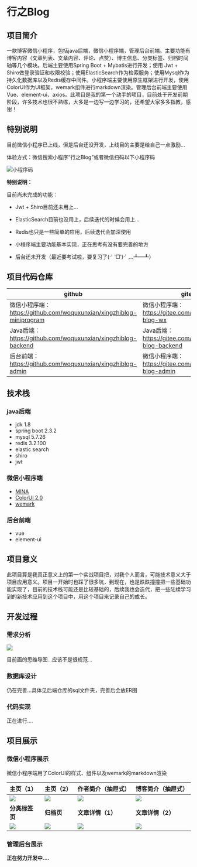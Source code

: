 # 行之Blog

## 项目简介

一款博客微信小程序，包括java后端，微信小程序端，管理后台前端。主要功能有博客内容（文章列表、文章内容、评论、点赞）、博主信息、分类标签、归档时间轴等几个模块。后端主要使用Spring Boot + Mybatis进行开发；使用 Jwt + Shiro做登录验证和权限校验；使用ElasticSearch作为检索服务；使用Mysql作为持久化数据库以及Redis缓存中间件。小程序端主要使用原生框架进行开发，使用ColorUI作为UI框架，wemark组件进行markdown渲染。管理后台前端主要使用Vue、element-ui、axios。此项目是我的第一个动手的项目，目前处于开发前期阶段，许多技术也很不熟练，大多是一边写一边学习的，还希望大家多多指教，感谢！

## 特别说明

目前微信小程序已上线，但是后台还没开发，上线目的主要是给自己一点激励...

体验方式：微信搜索小程序“行之Blog”或者微信扫码以下小程序码

![小程序码](http://xingzhi-blog-images.qingpingyue.top/gh_48be86939d75_258.jpg)

**特别说明：**

目前尚未完成的功能：

-  Jwt + Shiro目前还未用上...
- ElasticSearch目前也没用上，后续迭代的时候会用上...
- Redis也只是一些简单的应用，后续迭代会加深使用

- 小程序端主要功能基本实现，正在思考有没有要完善的地方
- 后台还未开发（最近要考试啦，要复习了(╯‵□′)╯︵┻━┻）

## 项目代码仓库

| github                                                       | gitee                                                    |
| ------------------------------------------------------------ | -------------------------------------------------------- |
| 微信小程序端：https://github.com/woquxunxian/xingzhiblog-miniprogram | 微信小程序端：https://gitee.com/cyyqz/xingzhi-blog-wx    |
| Java后端：https://github.com/woquxunxian/xingzhiblog-backend | Java后端：https://gitee.com/cyyqz/xingzhi-blog-backend   |
| 后台前端：https://github.com/woquxunxian/xingzhiblog-admin   | 微信小程序端：https://gitee.com/cyyqz/xingzhi-blog-admin |

## 技术栈

### java后端

- jdk 1.8
- spring boot 2.3.2
- mysql 5.7.26
- redis 3.2.100
- elastic search 
- shiro
- jwt

### 微信小程序端

- [MINA](https://developers.weixin.qq.com/miniprogram/dev/framework/)
- [ColorUI 2.0](https://github.com/weilanwl/ColorUI)
- [wemark](https://github.com/TooBug/wemark)

### 后台前端

- vue
- element-ui

## 项目意义

此项目算是我真正意义上的第一个实战项目把，对我个人而言，可能技术意义大于项目应用意义。项目一开始时也踩了很多坑，到现在，也是跌跌撞撞把一些基础功能实现了，目前的技术栈可能还是比较基础的，后续我也会迭代，把一些陆续学习到的新技术应用到这个项目中，用这个项目来记录自己的成长。

## 开发过程

### 需求分析

<img src="http://qiniupublic.qingpingyue.top/行之Blog.png"/>

目前画的思维导图...应该不是很规范...

### 数据库设计

仍在完善...具体见后端仓库的sql文件夹，完善后会放ER图

### 代码实现

正在进行....

## 项目展示

### 微信小程序展示

微信小程序端用了ColorUI的样式、组件以及wemark的markdown渲染

| 主页（1）                                                    | 主页（2）                                                    | 作者简介（抽屉式）                                           | 博客简介（抽屉式）                                           |
| :----------------------------------------------------------- | ------------------------------------------------------------ | ------------------------------------------------------------ | ------------------------------------------------------------ |
| ![](http://xingzhi-blog-images.qingpingyue.top/b4b6baedf4530c3a345ec7368e3c62c.jpg) | ![](http://xingzhi-blog-images.qingpingyue.top/ff7cb27d3bbdcf1963b08233b479068.jpg) | ![](http://xingzhi-blog-images.qingpingyue.top/57b70cb65bb95e0f40e7214c201ae48.jpg) | ![](http://xingzhi-blog-images.qingpingyue.top/983be3c649fe857560f7c3a6e34af48.jpg) |
| **分类标签页**                                               | **归档页**                                                   | **文章详情（1）**                                            | **文章详情（2）**                                            |
| ![](http://xingzhi-blog-images.qingpingyue.top/9eb3a254821a305b42a5efae87fe009.jpg) | ![](http://xingzhi-blog-images.qingpingyue.top/7797566ec43526ff34baf032c3deef3.jpg) | ![](http://xingzhi-blog-images.qingpingyue.top/826f628cf4fcf3ade0cf15efcee8894.jpg) | ![](http://xingzhi-blog-images.qingpingyue.top/fc418fb2e2fdb1817967ae48fe88d7b.jpg) |

### 管理后台展示

**正在努力开发中....**